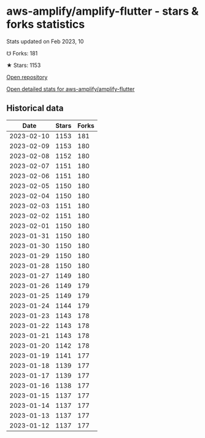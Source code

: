 # aws-amplify/amplify-flutter - stars & forks statistics

Stats updated on Feb 2023, 10

☋ Forks: 181

★ Stars: 1153

[Open repository](https://github.com/aws-amplify/amplify-flutter)

[Open detailed stats for aws-amplify/amplify-flutter](https://reviewgithub.com/rep/aws-amplify/amplify-flutter)

## Historical data
| Date | Stars | Forks |
|------|-------|-------|
| 2023-02-10 | 1153 | 181 | 
| 2023-02-09 | 1153 | 180 | 
| 2023-02-08 | 1152 | 180 | 
| 2023-02-07 | 1151 | 180 | 
| 2023-02-06 | 1151 | 180 | 
| 2023-02-05 | 1150 | 180 | 
| 2023-02-04 | 1150 | 180 | 
| 2023-02-03 | 1151 | 180 | 
| 2023-02-02 | 1151 | 180 | 
| 2023-02-01 | 1150 | 180 | 
| 2023-01-31 | 1150 | 180 | 
| 2023-01-30 | 1150 | 180 | 
| 2023-01-29 | 1150 | 180 | 
| 2023-01-28 | 1150 | 180 | 
| 2023-01-27 | 1149 | 180 | 
| 2023-01-26 | 1149 | 179 | 
| 2023-01-25 | 1149 | 179 | 
| 2023-01-24 | 1144 | 179 | 
| 2023-01-23 | 1143 | 178 | 
| 2023-01-22 | 1143 | 178 | 
| 2023-01-21 | 1143 | 178 | 
| 2023-01-20 | 1142 | 178 | 
| 2023-01-19 | 1141 | 177 | 
| 2023-01-18 | 1139 | 177 | 
| 2023-01-17 | 1139 | 177 | 
| 2023-01-16 | 1138 | 177 | 
| 2023-01-15 | 1137 | 177 | 
| 2023-01-14 | 1137 | 177 | 
| 2023-01-13 | 1137 | 177 | 
| 2023-01-12 | 1137 | 177 | 


